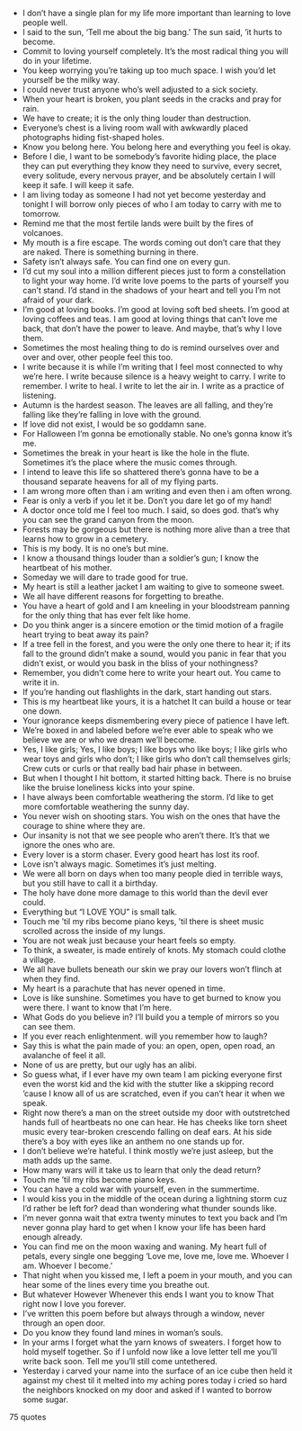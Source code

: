  - I don’t have a single plan for my life more important than learning to love people well.
 - I said to the sun, ‘Tell me about the big bang.’ The sun said, ’it hurts to become.
 - Commit to loving yourself completely. It’s the most radical thing you will do in your lifetime.
 - You keep worrying you’re taking up too much space. I wish you’d let yourself be the milky way.
 - I could never trust anyone who’s well adjusted to a sick society.
 - When your heart is broken, you plant seeds in the cracks and pray for rain.
 - We have to create; it is the only thing louder than destruction.
 - Everyone’s chest is a living room wall with awkwardly placed photographs hiding fist-shaped holes.
 - Know you belong here. You belong here and everything you feel is okay.
 - Before I die, I want to be somebody’s favorite hiding place, the place they can put everything they know they need to survive, every secret, every solitude, every nervous prayer, and be absolutely certain I will keep it safe. I will keep it safe.
 - I am living today as someone I had not yet become yesterday and tonight I will borrow only pieces of who I am today to carry with me to tomorrow.
 - Remind me that the most fertile lands were built by the fires of volcanoes.
 - My mouth is a fire escape. The words coming out don’t care that they are naked. There is something burning in there.
 - Safety isn’t always safe. You can find one on every gun.
 - I’d cut my soul into a million different pieces just to form a constellation to light your way home. I’d write love poems to the parts of yourself you can’t stand. I’d stand in the shadows of your heart and tell you I’m not afraid of your dark.
 - I’m good at loving books. I’m good at loving soft bed sheets. I’m good at loving coffees and teas. I am good at loving things that can’t love me back, that don’t have the power to leave. And maybe, that’s why I love them.
 - Sometimes the most healing thing to do is remind ourselves over and over and over, other people feel this too.
 - I write because it is while I’m writing that I feel most connected to why we’re here. I write because silence is a heavy weight to carry. I write to remember. I write to heal. I write to let the air in. I write as a practice of listening.
 - Autumn is the hardest season. The leaves are all falling, and they’re falling like they’re falling in love with the ground.
 - If love did not exist, I would be so goddamn sane.
 - For Halloween I’m gonna be emotionally stable. No one’s gonna know it’s me.
 - Sometimes the break in your heart is like the hole in the flute. Sometimes it’s the place where the music comes through.
 - I intend to leave this life so shattered there’s gonna have to be a thousand separate heavens for all of my flying parts.
 - I am wrong more often than i am writing and even then i am often wrong.
 - Fear is only a verb if you let it be. Don’t you dare let go of my hand!
 - A doctor once told me I feel too much. I said, so does god. that’s why you can see the grand canyon from the moon.
 - Forests may be gorgeous but there is nothing more alive than a tree that learns how to grow in a cemetery.
 - This is my body. It is no one’s but mine.
 - I know a thousand things louder than a soldier’s gun; I know the heartbeat of his mother.
 - Someday we will dare to trade good for true.
 - My heart is still a leather jacket I am waiting to give to someone sweet.
 - We all have different reasons for forgetting to breathe.
 - You have a heart of gold and I am kneeling in your bloodstream panning for the only thing that has ever felt like home.
 - Do you think anger is a sincere emotion or the timid motion of a fragile heart trying to beat away its pain?
 - If a tree fell in the forest, and you were the only one there to hear it; if its fall to the ground didn’t make a sound, would you panic in fear that you didn’t exist, or would you bask in the bliss of your nothingness?
 - Remember, you didn’t come here to write your heart out. You came to write it in.
 - If you’re handing out flashlights in the dark, start handing out stars.
 - This is my heartbeat like yours, it is a hatchet It can build a house or tear one down.
 - Your ignorance keeps dismembering every piece of patience I have left.
 - We’re boxed in and labeled before we’re ever able to speak who we believe we are or who we dream we’ll become.
 - Yes, I like girls; Yes, I like boys; I like boys who like boys; I like girls who wear toys and girls who don’t; I like girls who don’t call themselves girls; Crew cuts or curls or that really bad hair phase in between.
 - But when I thought I hit bottom, it started hitting back. There is no bruise like the bruise loneliness kicks into your spine.
 - I have always been comfortable weathering the storm. I’d like to get more comfortable weathering the sunny day.
 - You never wish on shooting stars. You wish on the ones that have the courage to shine where they are.
 - Our insanity is not that we see people who aren’t there. It’s that we ignore the ones who are.
 - Every lover is a storm chaser. Every good heart has lost its roof.
 - Love isn’t always magic. Sometimes it’s just melting.
 - We were all born on days when too many people died in terrible ways, but you still have to call it a birthday.
 - The holy have done more damage to this world than the devil ever could.
 - Everything but “I LOVE YOU” is small talk.
 - Touch me ’til my ribs become piano keys, ’til there is sheet music scrolled across the inside of my lungs.
 - You are not weak just because your heart feels so empty.
 - To think, a sweater, is made entirely of knots. My stomach could clothe a village.
 - We all have bullets beneath our skin we pray our lovers won’t flinch at when they find.
 - My heart is a parachute that has never opened in time.
 - Love is like sunshine. Sometimes you have to get burned to know you were there. I want to know that I’m here.
 - What Gods do you believe in? I’ll build you a temple of mirrors so you can see them.
 - If you ever reach enlightenment. will you remember how to laugh?
 - Say this is what the pain made of you: an open, open, open road, an avalanche of feel it all.
 - None of us are pretty, but our ugly has an alibi.
 - So guess what, if I ever have my own team I am picking everyone first even the worst kid and the kid with the stutter like a skipping record ’cause I know all of us are scratched, even if you can’t hear it when we speak.
 - Right now there’s a man on the street outside my door with outstretched hands full of heartbeats no one can hear. He has cheeks like torn sheet music every tear-broken crescendo falling on deaf ears. At his side there’s a boy with eyes like an anthem no one stands up for.
 - I don’t believe we’re hateful. I think mostly we’re just asleep, but the math adds up the same.
 - How many wars will it take us to learn that only the dead return?
 - Touch me ’til my ribs become piano keys.
 - You can have a cold war with yourself, even in the summertime.
 - I would kiss you in the middle of the ocean during a lightning storm cuz I’d rather be left for? dead than wondering what thunder sounds like.
 - I’m never gonna wait that extra twenty minutes to text you back and I’m never gonna play hard to get when I know your life has been hard enough already.
 - You can find me on the moon waxing and waning. My heart full of petals, every single one begging ‘Love me, love me, love me. Whoever I am. Whoever I become.’
 - That night when you kissed me, I left a poem in your mouth, and you can hear some of the lines every time you breathe out.
 - But whatever However Whenever this ends I want you to know That right now I love you forever.
 - I’ve written this poem before but always through a window, never through an open door.
 - Do you know they found land mines in woman’s souls.
 - In your arms I forget what the yarn knows of sweaters. I forget how to hold myself together. So if I unfold now like a love letter tell me you’ll write back soon. Tell me you’ll still come untethered.
 - Yesterday i carved your name into the surface of an ice cube then held it against my chest til it melted into my aching pores today i cried so hard the neighbors knocked on my door and asked if I wanted to borrow some sugar.

75 quotes